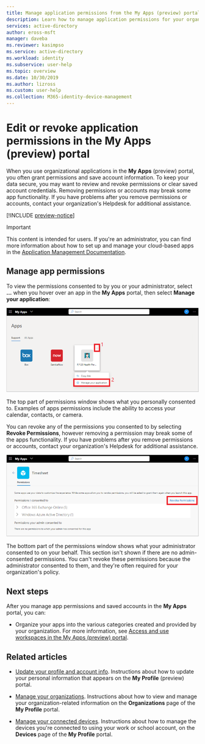 ```yaml
---
title: Manage application permissions from the My Apps (preview) portal - Azure Active Directory | Microsoft Docs
description: Learn how to manage application permissions for your organization's cloud-based apps from the My Apps (preview) portal.
services: active-directory
author: eross-msft
manager: daveba
ms.reviewer: kasimpso
ms.service: active-directory
ms.workload: identity
ms.subservice: user-help
ms.topic: overview
ms.date: 10/30/2019
ms.author: lizross
ms.custom: user-help
ms.collection: M365-identity-device-management
---
```


# Edit or revoke application permissions in the My Apps (preview) portal

When you use organizational applications in the **My Apps** (preview) portal, you often grant permissions and save account information. To keep your data secure, you may want to review and revoke permissions or clear saved account credentials. Removing permissions or accounts may break some app functionality. If you have problems after you remove permissions or accounts, contact your organization's Helpdesk for additional assistance.

[!INCLUDE [preview-notice](../../../includes/active-directory-end-user-my-apps-and-workspaces.md)]

>[!Important]
>This content is intended for users. If you're an administrator, you can find more information about how to set up and manage your cloud-based apps in the [Application Management Documentation](https://docs.microsoft.com/azure/active-directory/manage-apps).

## Manage app permissions

To view the permissions consented to by you or your administrator, select **...** when you hover over an app in the **My Apps** portal, then select **Manage your application**:

![Manage an application in the My Apps portal](media/my-applications-portal-permissions-saved-accounts/manage-your-application.png)

The top part of permissions window shows what you personally consented to. Examples of apps permissions include the ability to access your calendar, contacts, or camera.

You can revoke any of the permissions you consented to by selecting **Revoke Permissions**, however removing a permission may break some of the apps functionality. If you have problems after you remove permissions or accounts, contact your organization's Helpdesk for additional assistance.

![Revoke permissions for an application in the My Apps portal](media/my-applications-portal-permissions-saved-accounts/revoke-permissions.png)

The bottom part of the permissions window shows what your administrator consented to on your behalf. This section isn't shown if there are no admin-consented permissions. You can't revoke these permissions because the administrator consented to them, and they're often required for your organization's policy.

## Next steps

After you manage app permissions and saved accounts in the **My Apps** portal, you can:

- Organize your apps into the various categories created and provided by your organization. For more information, see [Access and use workspaces in the My Apps (preview) portal](my-applications-portal-workspaces.md).

## Related articles

- [Update your profile and account info](myprofile-portal-overview.md). Instructions about how to update your personal information that appears on the **My Profile** (preview) portal.

- [Manage your organizations](myprofile-portal-organizations-page.md). Instructions about how to view and manage your organization-related information on the **Organizations** page of the **My Profile** portal.

- [Manage your connected devices](myprofile-portal-devices-page.md). Instructions about how to manage the devices you're connected to using your work or school account, on the **Devices** page of the **My Profile** portal.